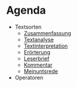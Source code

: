 # Agenda
- Textsorten
    - [Zusammenfassung](/D/Zusammenfassung.md "Zur Zusammenfassung")
    - [Textanalyse](/D/Textanalyse.md "Zur Textanalyse")
    - [Textinterpretation](/D/Textinterpretation.md "Zur Textinterpretation")
    - [Erörterung](/D/Erörterung.md "Zur Erörterung")
    - [Leserbrief](/D/Leserbrief.md "Zum Leserbrief")
    - [Kommentar](/D/Kommentar.md "Zum Kommentar")
    - [Meinuntsrede](/D/Meinungsrede.md "Zur Meinungsrede")
- Operatoren